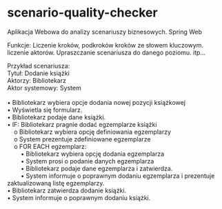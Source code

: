 # scenario-quality-checker
Aplikacja Webowa do analizy scenariuszy biznesowych.
Spring Web

Funkcje:
Liczenie kroków, podkroków kroków ze słowem kluczowym. liczenie aktorów. Upraszczanie scenariusza do danego poziomu. itp...

Przykład scenariusza:<br />
Tytuł: Dodanie książki<br />
Aktorzy:  Bibliotekarz<br />
Aktor systemowy: System<br />
<br />
• Bibliotekarz wybiera opcje dodania nowej pozycji książkowej<br />
• Wyświetla się formularz.<br />
• Bibliotekarz podaje dane książki.<br />
• IF: Bibliotekarz pragnie dodać egzemplarze książki<br />
&nbsp; &nbsp; o Bibliotekarz wybiera opcję definiowania egzemplarzy<br />
&nbsp; &nbsp; o System prezentuje zdefiniowane egzemplarze<br />
&nbsp; &nbsp; o FOR EACH egzemplarz:<br />
&nbsp; &nbsp; &nbsp; &nbsp; • Bibliotekarz wybiera opcję dodania egzemplarza<br />
&nbsp; &nbsp; &nbsp; &nbsp; • System prosi o podanie danych egzemplarza<br />
&nbsp; &nbsp; &nbsp; &nbsp; • Bibliotekarz podaje dane egzemplarza i zatwierdza.<br />
&nbsp; &nbsp; &nbsp; &nbsp; • System informuje o poprawnym dodaniu egzemplarza i prezentuje zaktualizowaną listę egzemplarzy.<br />
• Bibliotekarz zatwierdza dodanie książki.<br />
• System informuje o poprawnym dodaniu książki.
